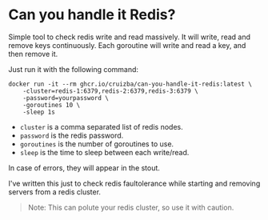 # Can you handle it Redis?

Simple tool to check redis write and read massively. It will write, read and remove keys continuously.
Each goroutine will write and read a key, and then remove it.

Just run it with the following command:

```
docker run -it --rm ghcr.io/cruizba/can-you-handle-it-redis:latest \
    -cluster=redis-1:6379,redis-2:6379,redis-3:6379 \
    -password=yourpassword \
    -goroutines 10 \
    -sleep 1s
```

- `cluster` is a comma separated list of redis nodes.
- `password` is the redis password.
- `goroutines` is the number of goroutines to use.
- `sleep` is the time to sleep between each write/read.

In case of errors, they will appear in the stout.

I've written this just to check redis faultolerance while starting and removing servers from a redis cluster.

> Note: This can polute your redis cluster, so use it with caution.

